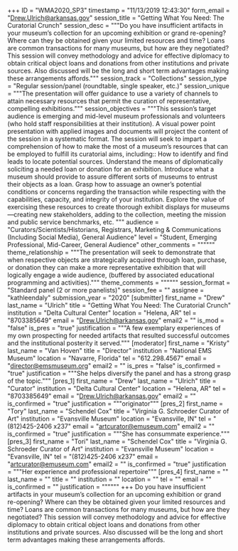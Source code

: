 +++
ID = "WMA2020_SP3"
timestamp = "11/13/2019 12:43:30"
form_email = "Drew.Ulrich@arkansas.gov"
session_title = "Getting What You Need: The Curatorial Crunch"
session_desc = """Do you have insufficient artifacts in your museum’s collection for an upcoming exhibition or grand re-opening? Where can they be obtained given your limited resources and time? Loans are common transactions for many museums, but how are they negotiated? This session will convey methodology and advice for effective diplomacy to obtain critical object loans and donations from other institutions and private sources. Also discussed will be the long and short term advantages making these arrangements affords."""
session_track = "Collections"
session_type = "Regular session/panel (roundtable, single speaker, etc.)"
session_unique = """The presentation will offer guidance to use a variety of channels to attain necessary resources that permit the curation of representative, compelling exhibitions."""
session_objectives = """This session’s target audience is emerging and mid-level museum professionals and volunteers (who hold staff responsibilities at their institution). A visual power point presentation with applied images and documents will project the content of the session in a systematic format. The session will seek to impart a comprehension of how to make the most of a museum’s  resources that can be employed to fulfill its curatorial aims, including::
How to identify and find leads to locate potential sources.
Understand the means of diplomatically soliciting a needed loan or donation for an exhibition.
 Introduce what a museum should provide to assure different sorts of museums to entrust their objects as a loan.
Grasp how to assuage an owner’s potential conditions or concerns regarding the transaction while respecting with the capabilities, capacity, and integrity of your institution.
Explore the value of exercising these resources to create thorough exhibit displays for museums—creating new stakeholders, adding to the collection, meeting the mission and public service benchmarks, etc. """
audience = "Curators/Scientists/Historians, Registrars, Marketing & Communications (Including Social Media), General Audience"
level = "Student, Emerging Professional, Mid-Career, General Audience"
other_comments = """"""
theme_relationship = """The presentation will seek to demonstrate that when respective objects are strategically acquired through loan, purchase, or donation they can make a more representative exhibition that will logically engage a wide audience, (buffered by associated educational programming and activities)."""
theme_comments = """"""
session_format = "Standard panel (2 or more panelists)"
session_fee = ""
assignee = "kathleendaly"
submission_year = "2020"
[submitter]
first_name = "Drew"
last_name = "Ulrich"
title = "Getting What You Need: The Curatorial Crunch"
institution = "Delta Cultural Center"
location = "Helena, AR"
tel = "8703385649"
email = "Drew.Ulrich@arkansas.gov"
email2 = ""
is_mod = "false"
is_pres = "true"
justification = """A few exemplary experiences of my own prospecting for needed artifacts that resulted successful outcomes and the institutional posterity it served."""
[moderator]
first_name = "Kristy"
last_name = "Van Hoven"
title = "Director"
institution = "National EMS Museum"
location = "Navarre, Florida"
tel = "612.298.4567"
email = "director@emsmuseum.org"
email2 = ""
is_pres = "false"
is_confirmed = "true"
justification = """She helps diversify the panel and has a strong grasp of the topic."""
[pres_1]
first_name = "Drew"
last_name = "Ulrich"
title = "Curator"
institution = "Delta Cultural Center"
location = "Helena, AR"
tel = "8703385649"
email = "Drew.Ulrich@arkansas.gov"
email2 = ""
is_confirmed = "true"
justification = """originator"""
[pres_2]
first_name = "Tory"
last_name = "Schendel Cox"
title = "Virginia G. Schroeder Curator of Art"
institution = "Evansville Museum"
location = "Evansville, IN"
tel = "(812)425-2406 x237"
email = "artcurator@emuseum.com"
email2 = ""
is_confirmed = "true"
justification = """She has consummate experience."""
[pres_3]
first_name = "Tori"
last_name = "Schendel Cox"
title = "Virginia G. Schroeder Curator of Art"
institution = "Evansville Museum"
location = "Evansville, IN"
tel = "(812)425-2406 x237"
email = "artcurator@emuseum.com"
email2 = ""
is_confirmed = "true"
justification = """Her experience and professional repertoire"""
[pres_4]
first_name = ""
last_name = ""
title = ""
institution = ""
location = ""
tel = ""
email = ""
is_confirmed = ""
justification = """"""
+++
Do you have insufficient artifacts in your museum’s collection for an upcoming exhibition or grand re-opening? Where can they be obtained given your limited resources and time? Loans are common transactions for many museums, but how are they negotiated? This session will convey methodology and advice for effective diplomacy to obtain critical object loans and donations from other institutions and private sources. Also discussed will be the long and short term advantages making these arrangements affords.